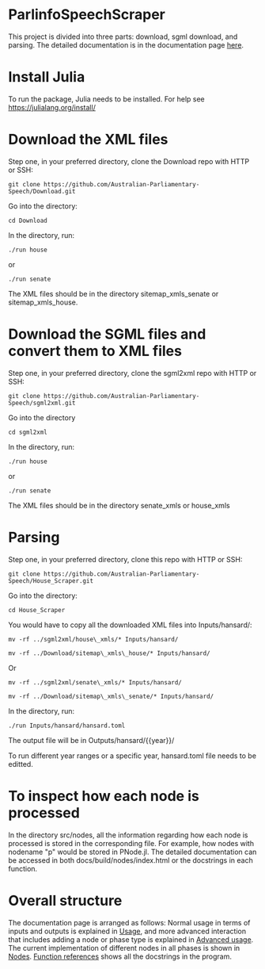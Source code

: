 # ParlinfoSpeechScraper

This project is divided into three parts: download, sgml download, and parsing. The detailed documentation is in the documentation page [here](https://australian-parliamentary-speech.github.io/House_Scraper/). 

# Install Julia

To run the package, Julia needs to be installed. For help see https://julialang.org/install/

# Download the XML files

Step one, in your preferred directory, clone the Download repo with HTTP or SSH:
```
git clone https://github.com/Australian-Parliamentary-Speech/Download.git
```

Go into the directory:
```
cd Download
```

In the directory, run:
```
./run house
```
or
```
./run senate
```

The XML files should be in the directory sitemap\_xmls\_senate or sitemap\_xmls\_house.

# Download the SGML files and convert them to XML files
Step one, in your preferred directory, clone the sgml2xml repo with HTTP or SSH:
```
git clone https://github.com/Australian-Parliamentary-Speech/sgml2xml.git
```

Go into the directory
```
cd sgml2xml
```
 
In the directory, run:
```
./run house
```

or 
```
./run senate
```

The XML files should be in the directory senate\_xmls or house\_xmls

# Parsing

Step one, in your preferred directory, clone this repo with HTTP or SSH:
```
git clone https://github.com/Australian-Parliamentary-Speech/House_Scraper.git
```

Go into the directory:
```
cd House_Scraper
```

You would have to copy all the downloaded XML files into Inputs/hansard/:

```
mv -rf ../sgml2xml/house\_xmls/* Inputs/hansard/
```
```
mv -rf ../Download/sitemap\_xmls\_house/* Inputs/hansard/
```
Or


```
mv -rf ../sgml2xml/senate\_xmls/* Inputs/hansard/
```
```
mv -rf ../Download/sitemap\_xmls\_senate/* Inputs/hansard/
```


In the directory, run:
```
./run Inputs/hansard/hansard.toml
```
The output file will be in Outputs/hansard/{{year}}/

To run different year ranges or a specific year, hansard.toml file needs to be editted.

# To inspect how each node is processed

In the directory src/nodes, all the information regarding how each node is processed is stored in the corresponding file. For example, how nodes with nodename "p" would be stored in PNode.jl. The detailed documentation can be accessed in both docs/build/nodes/index.html or the docstrings in each function.


# Overall structure 

The documentation page is arranged as follows:
Normal usage in terms of inputs and outputs is explained in [Usage](usage.md#section-heading), and more advanced interaction that includes adding a node or phase type is explained in [Advanced usage](advusage.md#section-heading). The current implementation of different nodes in all phases is shown in [Nodes](nodes.md#section-heading). [Function references](functionreference.md#section-heading) shows all the docstrings in the program.

